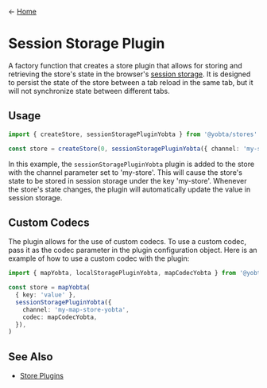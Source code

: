 &larr; [Home](../../../README.md)

# Session Storage Plugin

A factory function that creates a store plugin that allows for storing and retrieving the store's state in the browser's [session storage](https://developer.mozilla.org/en-US/docs/Web/API/Window/sessionStorage). It is designed to persist the state of the store between a tab reload in the same tab, but it will not synchronize state between different tabs.

## Usage

```ts
import { createStore, sessionStoragePluginYobta } from '@yobta/stores'

const store = createStore(0, sessionStoragePluginYobta({ channel: 'my-store' }))
```

In this example, the `sessionStoragePluginYobta` plugin is added to the store with the channel parameter set to 'my-store'. This will cause the store's state to be stored in session storage under the key 'my-store'. Whenever the store's state changes, the plugin will automatically update the value in session storage.

## Custom Codecs

The plugin allows for the use of custom codecs. To use a custom codec, pass it as the codec parameter in the plugin configuration object. Here is an example of how to use a custom codec with the plugin:

```ts
import { mapYobta, localStoragePluginYobta, mapCodecYobta } from '@yobta/stores'

const store = mapYobta(
  { key: 'value' },
  sessionStoragePluginYobta({
    channel: 'my-map-store-yobta',
    codec: mapCodecYobta,
  }),
)
```

## See Also

- [Store Plugins](../index.md)
